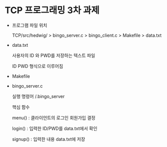 # TCP 프로그래밍 3차 과제
* 프로그램 파일 위치 

	TCP/src/hedwig/
		> bingo_server.c 
		> bingo_client.c 
		> Makefile
		> data.txt
		

 * data.txt
 
 	사용자의 ID 와 PWD를 저장하는 텍스트 파일 
	
	ID PWD 형식으로 이루어짐 
	
 * Makefile
 	
 * bingo_server.c 
 
 	실행 명령어 
		 /.bingo_server <port>
	
	핵심 함수
	
	menu() : 클라이언트의 로그인 회원가입 결정
	
	login() : 입력한 ID/PWD를 data.txt에서 확인 
	
	signup() : 입력한 내용 data.txt에 저장 
	
	